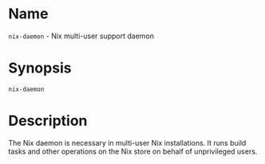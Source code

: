 # Name

`nix-daemon` - Nix multi-user support daemon

# Synopsis

`nix-daemon`

# Description

The Nix daemon is necessary in multi-user Nix installations. It runs
build tasks and other operations on the Nix store on behalf of
unprivileged users.
